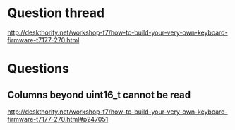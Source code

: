 # Question thread
http://deskthority.net/workshop-f7/how-to-build-your-very-own-keyboard-firmware-t7177-270.html

# Questions
## Columns beyond uint16_t cannot be read
http://deskthority.net/workshop-f7/how-to-build-your-very-own-keyboard-firmware-t7177-270.html#p247051